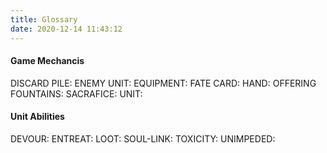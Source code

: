 ```yaml
---
title: Glossary
date: 2020-12-14 11:43:12
---
```


#### Game Mechancis
DISCARD PILE:
ENEMY UNIT:
EQUIPMENT:
FATE CARD:
HAND:
OFFERING FOUNTAINS:
SACRAFICE:
UNIT:



#### Unit Abilities
DEVOUR:
ENTREAT:
LOOT:
SOUL-LINK:
TOXICITY: 
UNIMPEDED: